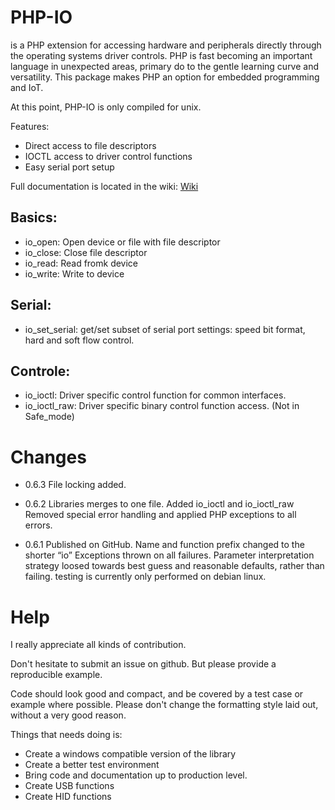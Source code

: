 # PHP-IO
is a PHP extension for accessing hardware and peripherals directly through the operating systems driver controls.
PHP is fast becoming an important language in unexpected areas, primary do to the gentle learning curve and versatility. This package makes PHP an option for embedded programming and IoT.

At this point, PHP-IO is only compiled for unix.


Features:
- Direct access to file descriptors
- IOCTL access to driver control functions
- Easy serial port setup

Full documentation is located in the wiki: [Wiki](https://github.com/paragi/PHP-IO/wiki)

## Basics:
- io_open: Open device or file with file descriptor
- io_close: Close file descriptor
- io_read: Read fromk device
- io_write: Write to device

## Serial:
- io_set_serial: get/set subset of serial port settings: speed bit format, hard and soft flow control.

## Controle:
- io_ioctl: Driver specific control function for common interfaces.
- io_ioctl_raw: Driver specific binary control function access. (Not in Safe_mode)


# Changes
* 0.6.3 File locking added.

* 0.6.2 Libraries merges to one file.
    Added io_ioctl and io_ioctl_raw
    Removed special error handling and applied PHP exceptions to all errors.

* 0.6.1	Published on GitHub.
	Name and function prefix changed to the shorter “io”
	Exceptions thrown on all failures.
	Parameter interpretation strategy loosed towards best guess and reasonable defaults, rather than failing.
	testing is currently only performed on debian linux.


# Help
I really appreciate all kinds of contribution.

Don't hesitate to submit an issue on github. But please provide a reproducible example.

Code should look good and compact, and be covered by a test case or example where possible.
Please don't change the formatting style laid out, without a very good reason.

Things that needs doing is:
- Create a windows compatible version of the library
- Create a better test environment
- Bring code and documentation up to production level.
- Create USB functions
- Create HID functions

